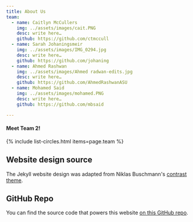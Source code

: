```yaml
---
title: About Us
team:
  - name: Caitlyn McCullers
    img: ../assets/images/cait.PNG
    desc: write here…
    github: https://github.com/ctmccull
  - name: Sarah Johaningsmeir
    img: ../assets/images/IMG_0294.jpg
    desc: write here…
    github: https://github.com/johaning
  - name: Ahmed Rashwan
    img: ../assets/images/Ahmed radwan-edits.jpg
    desc: write here…   
    github: https://github.com/AhmedRashwanASU
  - name: Mohamed Said
    img: ../assets/images/mohamed.PNG
    desc: write here…               
    github: https://github.com/mbsaid

---
```


#### Meet Team 2!


{% include list-circles.html items=page.team %}

## Website design source

The Jekyll website design was adapted from Niklas Buschmann's [contrast theme](https://github.com/niklasbuschmann/contrast).

## GitHub Repo

You can find the source code that powers this website [on this GitHub repo](https://github.com/R-Class/cpp-528-template).

<!--- CSS for Circles --->

<style>

/* now starting CSS for circles down below */
.list-circles {
  text-align: center;

}

.list-circles-item {
  display: inline-block;
  width: 240px;
  vertical-align: top;
  margin: 0;
  padding: 20px;
}

/* make the background a bit brighter than the current dark gray (#282828) */
.list-circles-item:hover {
  background: #5e5e5e;
}

.list-circles-item .item-img {
  max-width: 200px;
  height: 200px;
  -webkit-border-radius: 50%;
  -moz-border-radius: 50%;
  border-radius: 50%;
  border: 1px solid #777;
}

.list-circles-item .item-desc {
  font-size: 16px;
}

.list-circles-item .item-links {
  margin-top: 5px;
}

.list-circles-item .item-link {
  margin:0 3px;
  color: #FFFFFF;
  text-decoration: none !important;
}

.list-circles-item .item-link:hover {
  color: #000000;
}

</style>

